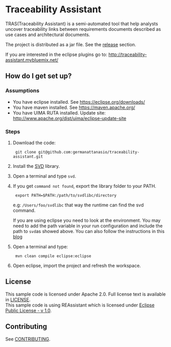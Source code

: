 # Traceability Assistant

TRAS(Traceability Assistant) is a semi-automated tool that help analysts uncover traceability links between requirements documents described as use cases and architectural documents.

The project is distributed as a jar file. See the [release](https://github.com/germanattanasio/traceability-assistant/releases/latest) section.

If you are interested in the eclipse plugins go to: http://traceability-assistant.mybluemix.net/

## How do I get set up? ###

### Assumptions

 * You have eclipse installed. See https://eclipse.org/downloads/
 * You have maven installed. See https://maven.apache.org/
 * You have UIMA RUTA installed. Update site: http://www.apache.org/dist/uima/eclipse-update-site

### Steps

1. Download the code:

        git clone git@github.com:germanattanasio/traceability-assistant.git

1. Install the [SVD](https://github.com/lucasmaystre/svdlibc) library. 
2. Open a terminal and type `svd`. 
3. If you get `command not found`, export the library folder to your PATH.

        export PATH=$PATH:/path/to/svdlibc/directory

    e.g: `/Users/foo/svdlibc` that way the runtime can find the svd command.

    If you are using eclipse you need to look at the environment. You may need to add the path variable in  your run configuration and include the path to `svd`as showed above.
    You can also follow the instructions in this [blog](http://architectryan.com/2012/10/02/add-to-the-path-on-mac-os-x-mountain-lion/#.UtSw2vbVVyo)

4. Open a terminal and type:

        mvn clean compile eclipse:eclipse

5. Open eclipse, import the project and refresh the workspace.



## License

  This sample code is licensed under Apache 2.0. Full license text is available in [LICENSE](LICENSE).  
  This sample code is using REAssistant which is licensed under [Eclipse Public License - v 1.0](http://www.eclipse.org/legal/epl-v10.html).

## Contributing

  See [CONTRIBUTING](CONTRIBUTING.md).
